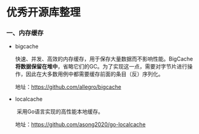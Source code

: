 # 优秀开源库整理

### 一、内存缓存

- bigcache

  ​	快速、并发、高效的内存缓存，用于保存大量数据而不影响性能。BigCache**将数据保留在堆中**，省略它们的GC。为了实现这一点，需要对字节片进行操作，因此在大多数用例中都需要缓存前面的条目（反）序列化。
  
  地址：https://github.com/allegro/bigcache
  
- localcache

  ​	采用Go语言实现的高性能本地缓存。
  
  地址：https://github.com/asong2020/go-localcache

